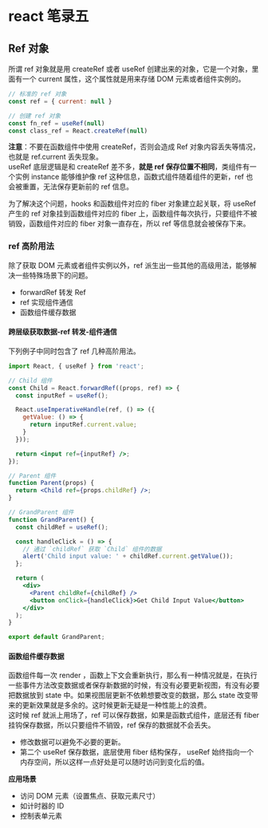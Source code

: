 <!--
 * @Author: qs
 * @Date: 2025-01-16 16:20:59
 * @LastEditTime: 2025-01-16 16:51:10
 * @LastEditors: qs
 * @Description:
 * @FilePath: /coderPanz.github.io/docs/react笔录五.md
 *
-->

# react 笔录五

## Ref 对象
所谓 ref 对象就是用 createRef 或者 useRef 创建出来的对象，它是一个对象，里面有一个 current 属性，这个属性就是用来存储 DOM 元素或者组件实例的。
```js
// 标准的 ref 对象
const ref = { current: null }

// 创建 ref 对象
const fn_ref = useRef(null)
const class_ref = React.createRef(null)
```

**注意**：不要在函数组件中使用 createRef，否则会造成 Ref 对象内容丢失等情况，也就是 ref.current 丢失现象。  
useRef 底层逻辑是和 createRef 差不多，**就是 ref 保存位置不相同**，类组件有一个实例 instance 能够维护像 ref 这种信息，函数式组件随着组件的更新，ref 也会被重置，无法保存更新前的 ref 信息。  

为了解决这个问题，hooks 和函数组件对应的 fiber 对象建立起关联，将 useRef 产生的 ref 对象挂到函数组件对应的 fiber 上，函数组件每次执行，只要组件不被销毁，函数组件对应的 fiber 对象一直存在，所以 ref 等信息就会被保存下来。  


### ref 高阶用法
除了获取 DOM 元素或者组件实例以外，ref 派生出一些其他的高级用法，能够解决一些特殊场景下的问题。  
- forwardRef 转发 Ref
- ref 实现组件通信
- 函数组件缓存数据

#### 跨层级获取数据-ref 转发-组件通信
下列例子中同时包含了 ref 几种高阶用法。  

```jsx
import React, { useRef } from 'react';

// Child 组件
const Child = React.forwardRef((props, ref) => {
  const inputRef = useRef();

  React.useImperativeHandle(ref, () => ({
    getValue: () => {
      return inputRef.current.value;
    }
  }));

  return <input ref={inputRef} />;
});

// Parent 组件
function Parent(props) {
  return <Child ref={props.childRef} />;
}

// GrandParent 组件
function GrandParent() {
  const childRef = useRef();

  const handleClick = () => {
    // 通过 `childRef` 获取 `Child` 组件的数据
    alert('Child input value: ' + childRef.current.getValue());
  };

  return (
    <div>
      <Parent childRef={childRef} />
      <button onClick={handleClick}>Get Child Input Value</button>
    </div>
  );
}

export default GrandParent;
```

#### 函数组件缓存数据
  函数组件每一次 render ，函数上下文会重新执行，那么有一种情况就是，在执行一些事件方法改变数据或者保存新数据的时候，有没有必要更新视图，有没有必要把数据放到 state 中。如果视图层更新不依赖想要改变的数据，那么 state 改变带来的更新效果就是多余的。这时候更新无疑是一种性能上的浪费。  
  这时候 ref 就派上用场了，ref 可以保存数据，如果是函数式组件，底层还有 fiber 挂钩保存数据，所以只要组件不销毁，ref 保存的数据就不会丢失。  

- 修改数据可以避免不必要的更新。
- 第二个 useRef 保存数据，底层使用 fiber 结构保存， useRef 始终指向一个内存空间，所以这样一点好处是可以随时访问到变化后的值。  

**应用场景**  
- 访问 DOM 元素（设置焦点、获取元素尺寸）
- 如计时器的 ID
- 控制表单元素








